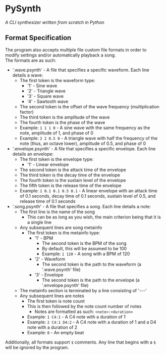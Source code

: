 # PySynth
*A CLI synthesizer written from scratch in Python*

## Format Specification
The program also accepts multiple file custom file formats in order to modify settings and/or automatically playback a song.  
The formats are as such:
- '.wave.psynth' - A file that specifies a specific waveform. Each line details a wave:  
  - The first token is the waveform type:  
    - '1' - Sine wave
    - '2' - Triangle wave
    - '3' - Square wave
    - '4' - Sawtooth wave 
  - The second token is the offset of the wave frequency (multiplication factor)
  - The third token is the amplitude of the wave
  - The fourth token is the phase of the wave
  - Example: `1 1 1 0` - A sine wave with the same frequency as the note, amplitude of 1, and phase of 0
  - Example: `2 2 0.5 0` - A triangle wave with half the frequency of the note (thus, an octave lower), amplitude of 0.5, and phase of 0
- '.envelope.psynth' - A file that specifies a specific envelope. Each line details an envelope:  
  - The first token is the envelope type:  
    - '1' - Linear envelope
  - The second token is the attack time of the envelope
  - The third token is the decay time of the envelope
  - The fourth token is the sustain level of the envelope
  - The fifth token is the release time of the envelope
  - Example: `1 0.1 0.1 0.5 0.1` - A linear envelope with an attack time of 0.1 seconds, decay time of 0.1 seconds, sustain level of 0.5, and release time of 0.1 seconds
- '.song.psynth' - A file that specifies a song. Each line details a note:  
  - The first line is the name of the song
    - This can be as long as you wish, the main criterion being that it is a single line
  - Any subsequent lines are song metainfo
    - The first token is the metainfo type:
      - '1' - BPM
        - The second token is the BPM of the song
        - By default, this will be assumed to be 100
        - Example: `1 120` - A song with a BPM of 120
      - '2' - Waveform
        - The second token is the path to the waveform (a '.wave.psynth' file)
      - '3' - Envelope 
        - The second token is the path to the envelope (a '.envelope.psynth' file)
  - The metainfo section is terminated by a line consisting of '---'
  - Any subsequent lines are notes
    - The first token is note count
    - This is then followed by the note count number of notes
      - Notes are formatted as such: `<note>:<duration>`
    - Example: `1 C4:1` - A C4 note with a duration of 1
    - Example: `2 C4:1 D4:2` - A C4 note with a duration of 1 and a D4 note with a duration of 2
    - Example: `0` - An empty beat

Additionally, all formats support `$` comments. Any line that begins with a `$` will be ignored by the program.